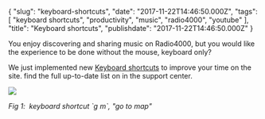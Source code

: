 {
    "slug": "keyboard-shortcuts",
    "date": "2017-11-22T14:46:50.000Z",
    "tags": [
        "keyboard shortcuts",
        "productivity",
        "music",
        "radio4000",
        "youtube"
    ],
    "title": "Keyboard shortcuts",
    "publishdate": "2017-11-22T14:46:50.000Z"
}

You enjoy discovering and sharing music on Radio4000, but you would like the experience to be done without the mouse, keyboard only?

We just implemented new [Keyboard shortcuts](https://support.internet4000.com/radio4000/#keyboard-shortcuts) to improve your time on the site. find the full up-to-date list on in the support center.

![](http://78.media.tumblr.com/84a6df53237675911856800c9a48776d/tumblr_inline_ozthgo9uhJ1qcamag_1280.png)

*Fig 1:  keyboard shortcut \`g m\`, "go to map"*
